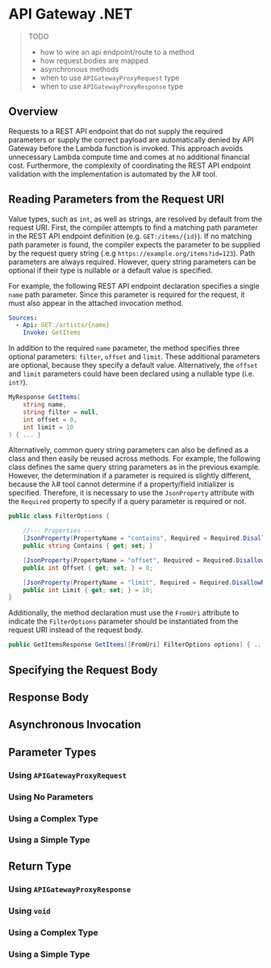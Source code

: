 # API Gateway .NET

> TODO
> * how to wire an api endpoint/route to a method
> * how request bodies are mapped
> * asynchronous methods
> * when to use `APIGatewayProxyRequest` type
> * when to use `APIGatewayProxyResponse` type

## Overview

Requests to a REST API endpoint that do not supply the required parameters or supply the correct payload are automatically denied by API Gateway before the Lambda function is invoked. This approach avoids unnecessary Lambda compute time and comes at no additional financial cost. Furthermore, the complexity of coordinating the REST API endpoint validation with the implementation is automated by the λ# tool.

## Reading Parameters from the Request URI

Value types, such as `int`, as well as strings, are resolved by default from the request URI. First, the compiler attempts to find a matching path parameter in the REST API endpoint definition (e.g. `GET:/items/{id}`). If no matching path parameter is found, the compiler expects the parameter to be supplied by the request query string (.e.g `https://example.org/items?id=123`). Path parameters are always required. However, query string parameters can be optional if their type is nullable or a default value is specified.

For example, the following REST API endpoint declaration specifies a single `name` path parameter. Since this parameter is required for the request, it must also appear in the attached invocation method.

```yaml
Sources:
  - Api: GET:/artists/{name}
    Invoke: GetItems
```

In addition to the required `name` parameter, the method specifies three optional parameters: `filter`, `offset` and `limit`. These additional parameters are optional, because they specify a default value. Alternatively, the `offset` and `limit` parameters could have been declared using a nullable type (i.e. `int?`).

```csharp
MyResponse GetItems(
    string name,
    string filter = null,
    int offset = 0,
    int limit = 10
) { ... }
```

Alternatively, common query string parameters can also be defined as a class and then easily be reused across methods. For example, the following class defines the same query string parameters as in the previous example. However, the determination if a parameter is required is slightly different, because the λ# tool cannot determine if a property/field initializer is specified. Therefore, it is necessary to use the `JsonProperty` attribute with the `Required` property to specify if a query parameter is required or not.

```csharp
public class FilterOptions {

    //--- Properties ---
    [JsonProperty(PropertyName = "contains", Required = Required.DisallowNull)]
    public string Contains { get; set; }

    [JsonProperty(PropertyName = "offset", Required = Required.DisallowNull)]
    public int Offset { get; set; } = 0;

    [JsonProperty(PropertyName = "limit", Required = Required.DisallowNull)]
    public int Limit { get; set; } = 10;
}
```

Additionally, the method declaration must use the `FromUri` attribute to indicate the `FilterOptions` parameter should be instantiated from the request URI instead of the request body.

```csharp
public GetItemsResponse GetItems([FromUri] FilterOptions options) { ... }
```

## Specifying the Request Body




## Response Body

## Asynchronous Invocation






## Parameter Types

### Using `APIGatewayProxyRequest`

### Using No Parameters

### Using a Complex Type

### Using a Simple Type




## Return Type

### Using `APIGatewayProxyResponse`

### Using `void`

### Using a Complex Type

### Using a Simple Type